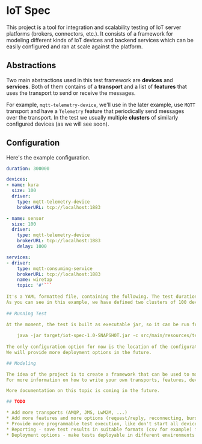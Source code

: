 # IoT Spec

This project is a tool for integration and scalability testing of IoT server platforms (brokers, connectors, etc.). 
It consists of a framework for modeling different kinds of IoT devices and backend services which can be easily configured and
ran at scale against the platform.

## Abstractions

Two main abstractions used in this test framework are **devices** and **services**. Both of them contains of a **transport** and a list of
**features** that uses the transport to send or receive the messages.

For example, `mqtt-telemetry-device`, we'll use in the later example, use `MQTT` transport and have a `Telemetry` feature that periodically send
messages over the transport. In the test we usually multiple **clusters** of similarly configured devices (as we will see soon). 

## Configuration

Here's the example configuration.

```yaml
duration: 300000

devices:
- name: kura
  size: 100
  driver:
    type: mqtt-telemetry-device
    brokerURL: tcp://localhost:1883

- name: sensor
  size: 100
  driver:
    type: mqtt-telemetry-device
    brokerURL: tcp://localhost:1883
    delay: 1000

services:
- driver:
    type: mqtt-consuming-service
    brokerURL: tcp://localhost:1883
    name: wiretap
    topic: '#'```
    
It's a YAML formatted file, containing the following. The test duration (5 minutes in this example) and the list of devices and services clusters.
As you can see in this example, we have defined two clusters of 100 devices named kura and sensor.
    
## Running Test

At the moment, the test is built as executable jar, so it can be run from the command line 
    
    java -jar target/iot-spec-1.0-SNAPSHOT.jar -c src/main/resources/test.yaml
    
The only configuration option for now is the location of the configuration (`-c` or `--config`) 
We will provide more deployment options in the future.

## Modeling

The idea of the project is to create a framework that can be used to model various devices and services often found in IoT deployments.
For more information on how to write your own transports, features, devices and services please take look at the code, for example [MQTTTelemetryDevice class](src/main/java/io/rhiot/spec/device/MQTTTelemetryDevice.java)

More documentation on this topic is coming in the future.

## TODO

* Add more transports (AMQP, JMS, LwM2M, ...)
* Add more features and more options (request/reply, reconnecting, bursting, randomness, ...)
* Provide more programmable test execution, like don't start all devices at once, but add them linearly over time or in bursts
* Reporting - save test results in suitable formats (csv for example) for later analysis
* Deployment options - make tests deployable in different environments (Maven, Docker, Jenkins, ...)